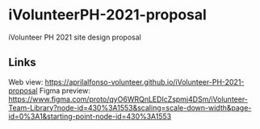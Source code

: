 # iVolunteerPH-2021-proposal
iVolunteer PH 2021 site design proposal

## Links
Web view: https://aprilalfonso-volunteer.github.io/iVolunteer-PH-2021-proposal
Figma preview: https://www.figma.com/proto/qyO6WRQnLEDIcZspmj4DSm/iVolunteer-Team-Library?node-id=430%3A1553&scaling=scale-down-width&page-id=0%3A1&starting-point-node-id=430%3A1553
